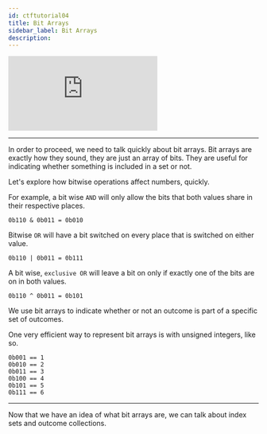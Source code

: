 ```yaml
---
id: ctftutorial04
title: Bit Arrays
sidebar_label: Bit Arrays
description:
---
```

<div class="resp-container">
    <iframe class="resp-iframe" src="https://www.youtube-nocookie.com/embed/uZNWq07Y4Ag?start=805" frameborder="0" allow="accelerometer; autoplay; encrypted-media; gyroscope; picture-in-picture" allowfullscreen></iframe>
</div>

---

In order to proceed, we need to talk quickly about bit arrays.
Bit arrays are exactly how they sound, they are just an array of bits. They are useful for indicating whether something is included in a set or not.

Let's explore how bitwise operations affect numbers, quickly.

For example, a bit wise `AND` will only allow the bits that both values share in their respective places.

`0b110 & 0b011 = 0b010`

Bitwise `OR` will have a bit switched on every place that is switched on either value.

`0b110 | 0b011 = 0b111`

A bit wise, `exclusive OR` will leave a bit on only if exactly one of the bits are on in both values.

`0b110 ^ 0b011 = 0b101`

We use bit arrays to indicate whether or not an outcome is part of a specific set of outcomes.

One very efficient way to represent bit arrays is with unsigned integers, like so.
```
0b001 == 1
0b010 == 2
0b011 == 3
0b100 == 4
0b101 == 5
0b111 == 6
```
---

Now that we have an idea of what bit arrays are, we can talk about index sets and outcome collections.
